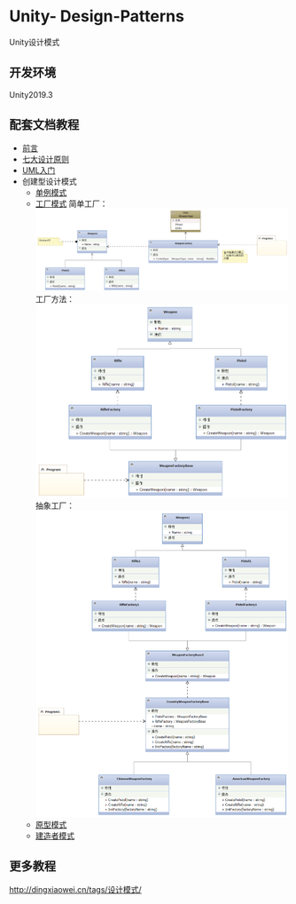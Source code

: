 # Unity- Design-Patterns
Unity设计模式

## 开发环境
Unity2019.3

## 配套文档教程
* [前言](http://dingxiaowei.cn/2017/05/10/)
* [七大设计原则](http://dingxiaowei.cn/2017/05/11/)
* [UML入门](http://dingxiaowei.cn/2017/05/12/)
* 创建型设计模式
	* [单例模式](http://dingxiaowei.cn/2017/05/13/)
	* [工厂模式](http://dingxiaowei.cn/2017/05/14/)
	简单工厂：
	![简单工厂](ModelingProject/Pictures/1.png)
    工厂方法：
    ![工厂方法](ModelingProject/Pictures/2.png)
    抽象工厂：
    ![抽象工厂](ModelingProject/Pictures/3.png)
    * [原型模式](http://dingxiaowei.cn/2017/05/15/)
    * [建造者模式](http://dingxiaowei.cn/2017/05/16/)

## 更多教程
http://dingxiaowei.cn/tags/设计模式/
